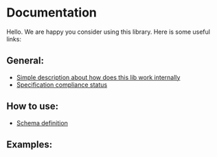 # Documentation

Hello. We are happy you consider using this library. Here is some useful links:

## General:

- [Simple description about how does this lib work internally](https://github.com/infinityloop-dev/graphpinator/blob/master/docs/UnderTheHood.md)
- [Specification compliance status](https://github.com/infinityloop-dev/graphpinator/blob/master/docs/ComplianceStatus.md)

## How to use:

- [Schema definition](https://github.com/infinityloop-dev/graphpinator/blob/master/docs/DefiningSchema.md)

## Examples:

